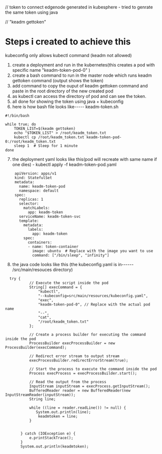 // token to connect edgenode generated in kubesphere  - tried to genrate the same token using java

// "keadm gettoken"

# Steps i created to achieve this
kubeconfig only allows kubectl command (keadm not allowed)

1. create a deployment and run in the kubernetes(this creates a pod with specific name "keadm-token-pod-0" )
2. create a bash command to run in the master node which runs keadm gettoken command (output shows the token)
3. add command to copy the ouput of keadm gettoken command and paste in the root directory of the new created pod
4. as kubectl can access the directory of pod and can see the token.
5. all done for showing the token using java + kubeconfig
6. here is how bash file looks like----- keadm-token.sh
```
#!/bin/bash

while true; do
    TOKEN_LIST=$(keadm gettoken)
    echo "$TOKEN_LIST" > /root/keadm_token.txt
    kubectl cp /root/keadm_token.txt keadm-token-pod-0:/root/keadm_token.txt
    sleep 1  # Sleep for 1 minute
done
```
7. the deployment yaml looks like this(pod will recreate with same name if one dies) -
   kubectl apply -f  keadm-token-pod.yaml

   ```
    apiVersion: apps/v1
    kind: StatefulSet
    metadata:
      name: keadm-token-pod
      namespace: default
    spec:
      replicas: 1
      selector:
        matchLabels:
          app: keadm-token
      serviceName: keadm-token-svc
      template:
        metadata:
          labels:
            app: keadm-token
        spec:
          containers:
          - name: token-container
            image: ubuntu  # Replace with the image you want to use
            command: ["/bin/sleep", "infinity"]
   ```
9. the java code looks like this (the kubeconfig.yaml is in------ /src/main/resouces directory)
 ```
   try {
            // Execute the script inside the pod
            String[] execCommand = {
                "kubectl",
                "--kubeconfig=src/main/resources/kubeconfig.yaml",
                "exec",
                "keadm-token-pod-0", // Replace with the actual pod name
                "--",
                "cat",
                "/root/keadm_token.txt"
            };

            // Create a process builder for executing the command inside the pod
            ProcessBuilder execProcessBuilder = new ProcessBuilder(execCommand);

            // Redirect error stream to output stream
            execProcessBuilder.redirectErrorStream(true);

            // Start the process to execute the command inside the pod
            Process execProcess = execProcessBuilder.start();

            // Read the output from the process
            InputStream inputStream = execProcess.getInputStream();
            BufferedReader reader = new BufferedReader(new InputStreamReader(inputStream));
            String line;
            
            while ((line = reader.readLine()) != null) {
               System.out.println(line);
                keadmtoken = line;
            }

         
        } catch (IOException e) {
            e.printStackTrace();
        }
        System.out.println(keadmtoken);

   ```
